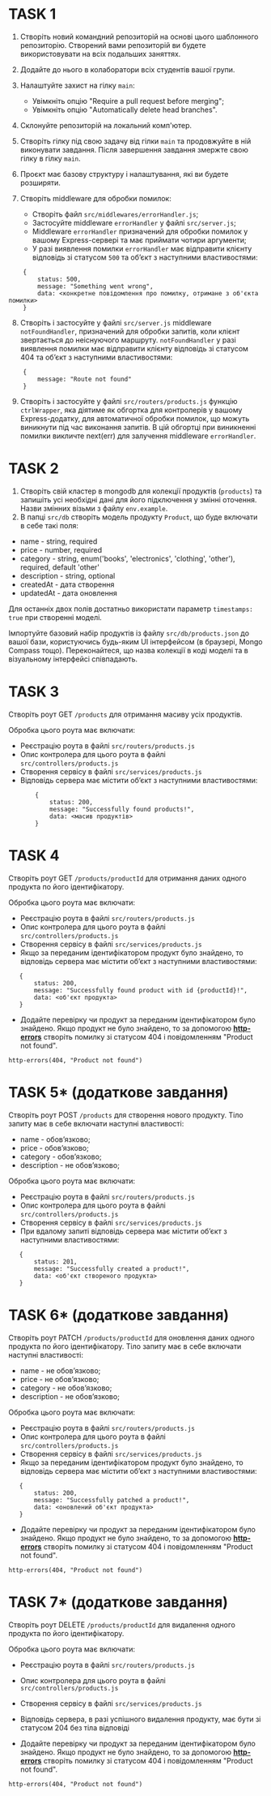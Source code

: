 # TASK 1

1. Створіть новий командний репозиторій на основі цього шаблонного репозиторію.
   Створений вами репозиторій ви будете використовувати на всіх подальших заняттях.
2. Додайте до нього в колаборатори всіх студентів вашої групи.
3. Налаштуйте захист на гілку `main`:

   - Увімкніть опцію "Require a pull request before merging";
   - Увімкніть опцію "Automatically delete head branches".

4. Склонуйте репозиторій на локальний комп'ютер.
5. Створіть гілку під свою задачу від гілки `main` та продовжуйте в ній виконувати завдання. Після завершення завдання змержте свою гілку в гілку `main`.
6. Проєкт має базову структуру і налаштування, які ви будете розширяти.
7. Створіть middleware для обробки помилок:
   - Створіть файл `src/middlewares/errorHandler.js`;
   - Застосуйте middleware `errorHandler` у файлі `src/server.js`;
   - Middleware `errorHandler` призначений для обробки помилок у вашому Express-сервері та має приймати чотири аргументи;
   - У разі виявлення помилки `errorHandler` має відправити клієнту відповідь зі статусом `500` та об’єкт з наступними властивостями:

```code
    {
        status: 500,
        message: "Something went wrong",
        data: <конкретне повідомлення про помилку, отримане з об'єкта помилки>
    }
```

8. Створіть і застосуйте у файлі `src/server.js` middleware `notFoundHandler`, призначений для обробки запитів, коли клієнт звертається до неіснуючого маршруту. `notFoundHandler` у разі виявлення помилки має відправити клієнту відповідь зі статусом 404 та об’єкт з наступними властивостями:

```code
    {
        message: "Route not found"
    }
```

9. Створіть і застосуйте у файлі `src/routers/products.js` функцію `ctrlWrapper`, яка діятиме як обгортка для контролерів у вашому Express-додатку, для автоматичної обробки помилок, що можуть виникнути під час виконання запитів. В цій обгортці при виникненні помилки викличте next(err) для залучення middleware `errorHandler`.

# TASK 2

1. Створіть свій кластер в mongodb для колекції продуктів (`products`) та запишіть усі необхідні дані для його підключення у змінні оточення. Назви змінних візьми з файлу `env.example`.
2. В папці `src/db` створіть модель продукту `Product`, що буде включати в себе такі поля:

- name - string, required
- price - number, required
- category - string, enum('books', 'electronics', 'clothing', 'other'), required, default 'other'
- description - string, optional
- createdAt - дата створення
- updatedAt - дата оновлення

Для останніх двох полів достатньо використати параметр `timestamps: true` при створенні моделі.

Імпортуйте базовий набір продуктів із файлу `src/db/products.json` до вашої бази, користуючись будь-яким UI інтерфейсом (в браузері, Mongo Compass тощо). Переконайтеся, що назва колекції в коді моделі та в візуальному інтерфейсі співпадають.

# TASK 3

Створіть роут GET `/products` для отримання масиву усіх продуктів.

Обробка цього роута має включати:

- Реєстрацію роута в файлі `src/routers/products.js`
- Опис контролера для цього роута в файлі `src/controllers/products.js`
- Створення сервісу в файлі `src/services/products.js`
- Відповідь сервера має містити об’єкт з наступними властивостями:
  ```code
      {
          status: 200,
          message: "Successfully found products!",
          data: <масив продуктів>
      }
  ```

# TASK 4

Створіть роут GET `/products/productId` для отримання даних одного продукта по його ідентифікатору.

Обробка цього роута має включати:

- Реєстрацію роута в файлі `src/routers/products.js`
- Опис контролера для цього роута в файлі `src/controllers/products.js`
- Створення сервісу в файлі `src/services/products.js`
- Якщо за переданим ідентифікатором продукт було знайдено, то відповідь сервера має містити об’єкт з наступними властивостями:

```code
   {
       status: 200,
       message: "Successfully found product with id {productId}!",
       data: <об'єкт продукта>
   }
```

- Додайте перевірку чи продукт за переданим ідентифікатором було знайдено. Якщо продукт не було знайдено, то за допомогою [**http-errors**](https://www.npmjs.com/package/http-errors) створіть помилку зі статусом 404 і повідомленням "Product not found".

```code
http-errors(404, "Product not found")
```

# TASK 5\* (додаткове завдання)

Створіть роут POST `/products` для створення нового продукту. Тіло запиту має в себе включати наступні властивості:

- name - обов’язково;
- price - обов’язково;
- category - обов’язково;
- description - не обов’язково;

Обробка цього роута має включати:

- Реєстрацію роута в файлі `src/routers/products.js`
- Опис контролера для цього роута в файлі `src/controllers/products.js`
- Створення сервісу в файлі `src/services/products.js`
- При вдалому запиті відповідь сервера має містити об’єкт з наступними властивостями:

```code
   {
       status: 201,
       message: "Successfully created a product!",
       data: <об'єкт створеного продукта>
   }
```

# TASK 6\* (додаткове завдання)

Створіть роут PATCH `/products/productId` для оновлення даних одного продукта по його ідентифікатору. Тіло запиту має в себе включати наступні властивості:

- name - не обов’язково;
- price - не обов’язково;
- category - не обов’язково;
- description - не обов’язково;

Обробка цього роута має включати:

- Реєстрацію роута в файлі `src/routers/products.js`
- Опис контролера для цього роута в файлі `src/controllers/products.js`
- Створення сервісу в файлі `src/services/products.js`
- Якщо за переданим ідентифікатором продукт було знайдено, то відповідь сервера має містити об’єкт з наступними властивостями:

```code
   {
       status: 200,
       message: "Successfully patched a product!",
       data: <оновлений об'єкт продукта>
   }
```

- Додайте перевірку чи продукт за переданим ідентифікатором було знайдено. Якщо продукт не було знайдено, то за допомогою [**http-errors**](https://www.npmjs.com/package/http-errors) створіть помилку зі статусом 404 і повідомленням "Product not found".

```code
http-errors(404, "Product not found")
```

# TASK 7\* (додаткове завдання)

Створіть роут DELETE `/products/productId` для видалення одного продукта по його ідентифікатору.

Обробка цього роута має включати:

- Реєстрацію роута в файлі `src/routers/products.js`
- Опис контролера для цього роута в файлі `src/controllers/products.js`
- Створення сервісу в файлі `src/services/products.js`
- Відповідь сервера, в разі успішного видалення продукту, має бути зі статусом 204 без тіла відповіді

- Додайте перевірку чи продукт за переданим ідентифікатором було знайдено. Якщо продукт не було знайдено, то за допомогою [**http-errors**](https://www.npmjs.com/package/http-errors) створіть помилку зі статусом 404 і повідомленням "Product not found".

```code
http-errors(404, "Product not found")
```
